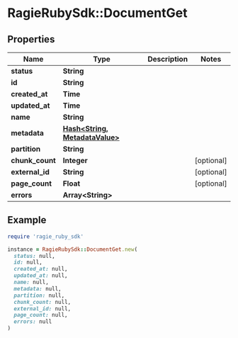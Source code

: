 # RagieRubySdk::DocumentGet

## Properties

| Name | Type | Description | Notes |
| ---- | ---- | ----------- | ----- |
| **status** | **String** |  |  |
| **id** | **String** |  |  |
| **created_at** | **Time** |  |  |
| **updated_at** | **Time** |  |  |
| **name** | **String** |  |  |
| **metadata** | [**Hash&lt;String, MetadataValue&gt;**](MetadataValue.md) |  |  |
| **partition** | **String** |  |  |
| **chunk_count** | **Integer** |  | [optional] |
| **external_id** | **String** |  | [optional] |
| **page_count** | **Float** |  | [optional] |
| **errors** | **Array&lt;String&gt;** |  |  |

## Example

```ruby
require 'ragie_ruby_sdk'

instance = RagieRubySdk::DocumentGet.new(
  status: null,
  id: null,
  created_at: null,
  updated_at: null,
  name: null,
  metadata: null,
  partition: null,
  chunk_count: null,
  external_id: null,
  page_count: null,
  errors: null
)
```

